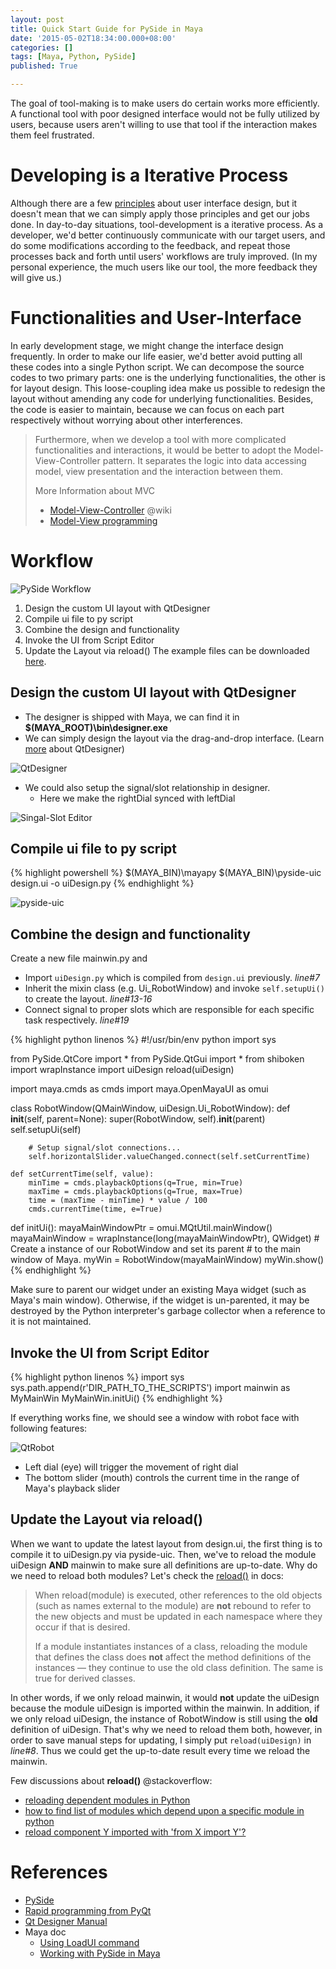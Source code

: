 ```yaml
---
layout: post 
title: Quick Start Guide for PySide in Maya
date: '2015-05-02T18:34:00.000+08:00'
categories: []
tags: [Maya, Python, PySide]
published: True

---
```


The goal of tool-making is to make users do certain works more efficiently. A functional tool with poor designed interface would not be fully utilized by users, because users aren't willing to use that tool if the interaction makes them feel frustrated. 

# Developing is a Iterative Process

Although there are a few [principles](http://bokardo.com/principles-of-user-interface-design/) about user interface design, but it doesn't mean that we can simply apply those principles and get our jobs done. In day-to-day situations, tool-development is a iterative process. As a developer, we'd better continuously communicate with our target users, and do some modifications according to the feedback, and repeat those processes back and forth until users'  workflows are truly improved. (In my personal experience, the much users like our tool, the more feedback they will give us.)

# Functionalities and User-Interface

In early development stage, we might change the interface design frequently. In order to make our life easier, we'd better avoid putting all these codes into a single Python script. We can decompose the source codes to two primary parts: one is the underlying functionalities, the other is for layout design. This loose-coupling idea make us possible to redesign the layout without amending any code for underlying functionalities. Besides, the code is easier to maintain, because we can focus on each part respectively without worrying about other interferences.

> Furthermore, when we develop a tool with more complicated functionalities and interactions, it would be better to adopt the Model-View-Controller pattern. It separates the logic into data accessing model, view presentation and the interaction between them.
> 
> More Information about MVC
> * [Model-View-Controller](http://en.wikipedia.org/wiki/Model%E2%80%93view%E2%80%93controller) @wiki
> * [Model-View programming](http://doc.qt.io/qt-4.8/model-view-programming.html)

# Workflow

![PySide Workflow](/images/pyside/pyside_maya_workflow.png)<br>

1. Design the custom UI layout with QtDesigner
2. Compile ui file to py script
3. Combine the design and functionality
4. Invoke the UI from Script Editor
5. Update the Layout via reload()
The example files can be downloaded [here](https://drive.google.com/file/d/0BzMAAU0MqqtQVVBGU2ZyRU1EbFk/view?usp=sharing).

## Design the custom UI layout with QtDesigner

* The designer is shipped with Maya, we can find it in __$(MAYA_ROOT)\bin\designer.exe__
* We can simply design the layout via the drag-and-drop interface. (Learn [more](http://doc.qt.io/qt-4.8/designer-manual.html) about QtDesigner)

![QtDesigner](/images/pyside/qtRobotMayaDesigner.png) <br>

* We could also setup the signal/slot relationship in designer.
    * Here we make the rightDial synced with leftDial

![Singal-Slot Editor](/images/pyside/signal-slot-editor.png)

## Compile ui file to py script

{% highlight powershell %}
$(MAYA_BIN)\mayapy $(MAYA_BIN)\pyside-uic design.ui -o uiDesign.py
{% endhighlight %}

![pyside-uic](/images/pyside/pyside-uic-helps.png)

## Combine the design and functionality

Create a new file mainwin.py and

* Import `uiDesign.py` which is compiled from `design.ui` previously. _line#7_
* Inherit the mixin class (e.g. Ui_RobotWindow) and invoke `self.setupUi()` to create the layout. _line#13-16_
* Connect signal to proper slots which are responsible for each specific task respectively. _line#19_

{% highlight python linenos %}
#!/usr/bin/env python
import sys
 
from PySide.QtCore import *
from PySide.QtGui import *
from shiboken import wrapInstance
import uiDesign
reload(uiDesign)
 
import maya.cmds as cmds
import maya.OpenMayaUI as omui
 
class RobotWindow(QMainWindow, uiDesign.Ui_RobotWindow):
    def __init__(self, parent=None):
        super(RobotWindow, self).__init__(parent)
        self.setupUi(self)
 
        # Setup signal/slot connections...
        self.horizontalSlider.valueChanged.connect(self.setCurrentTime)
 
    def setCurrentTime(self, value):
        minTime = cmds.playbackOptions(q=True, min=True)
        maxTime = cmds.playbackOptions(q=True, max=True)
        time = (maxTime - minTime) * value / 100
        cmds.currentTime(time, e=True)
 
def initUi():
    mayaMainWindowPtr = omui.MQtUtil.mainWindow()
    mayaMainWindow = wrapInstance(long(mayaMainWindowPtr), QWidget)
    # Create a instance of our RobotWindow and set its parent 
    # to the main window of Maya.
    myWin = RobotWindow(mayaMainWindow)
    myWin.show()
{% endhighlight %}

Make sure to parent our widget under an existing Maya widget (such as Maya's main window). Otherwise, if the widget is un-parented, it may be destroyed by the Python interpreter's garbage collector when a reference to it is not maintained.

## Invoke the UI from Script Editor

{% highlight python linenos %}
import sys
sys.path.append(r'DIR_PATH_TO_THE_SCRIPTS')
import mainwin as MyMainWin
MyMainWin.initUi()
{% endhighlight %}

If everything works fine, we should see a window with robot face with following features:

![QtRobot](/images/pyside/qtRobotMaya.png)

* Left dial (eye) will trigger the movement of right dial
* The bottom slider (mouth) controls the current time in the range of Maya's playback slider

## Update the Layout via reload()

When we want to update the latest layout from design.ui, the first thing is to compile it to uiDesign.py via pyside-uic. Then, we've to reload the module uiDesign __AND__ mainwin to make sure all definitions are up-to-date. Why do we need to reload both modules? Let's check the [reload()](https://docs.python.org/2.7/library/functions.html?highlight=reload#reload) in docs:

> When reload(module) is executed, other references to the old objects (such as names external to the module) are __not__ rebound to refer to the new objects and must be updated in each namespace where they occur if that is desired.
>
> If a module instantiates instances of a class, reloading the module that defines the class does __not__ affect the method definitions of the instances — they continue to use the old class definition. The same is true for derived classes.

In other words, if we only reload mainwin, it would __not__ update the uiDesign <span class="orange">because the module uiDesign is imported within the mainwin.</span> In addition, if we only reload uiDesign, <span class="orange">the instance of RobotWindow is still using the __old__ definition of uiDesign.</span> That's why we need to reload them both, however, in order to save manual steps for updating, I simply put `reload(uiDesign)` in _line#8_. Thus we could get the up-to-date result every time we reload the mainwin.

Few discussions about __reload()__ @stackoverflow:

* [reloading dependent modules in Python](http://stackoverflow.com/questions/16675066/reloading-dependent-modules-in-python)
* [how to find list of modules which depend upon a specific module in python](http://stackoverflow.com/questions/1827629/how-to-find-list-of-modules-which-depend-upon-a-specific-module-in-python/)
* [reload component Y imported with 'from X import Y'?](http://stackoverflow.com/questions/1739924/python-reload-component-y-imported-with-from-x-import-y)

# References

* [PySide](http://wiki.qt.io/Pyside)
* [Rapid programming from PyQt](http://www.qtrac.eu/pyqtbook.html)
* [Qt Designer Manual](http://qt-project.org/doc/qt-4.8/designer-manual.html)
* Maya doc
    * [Using LoadUI command](http://help.autodesk.com/view/MAYAUL/2015/ENU/?guid=__files_GUID_CEC1D76B_7568_4DCA_B80B_1DE49362492C_htm)
    * [Working with PySide in Maya](http://help.autodesk.com/view/MAYAUL/2015/ENU/?guid=__files_GUID_3F96AF53_A47E_4351_A86A_396E7BFD6665_htm)
